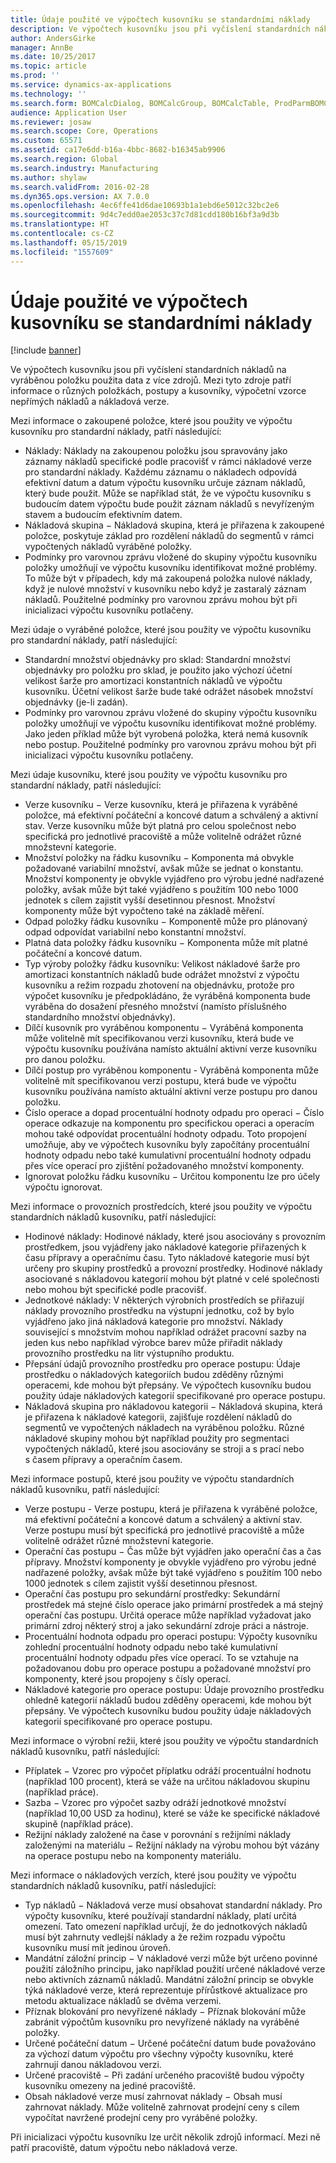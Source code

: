 ```yaml
---
title: Údaje použité ve výpočtech kusovníku se standardními náklady
description: Ve výpočtech kusovníku jsou při vyčíslení standardních nákladů na vyráběnou položku použita data z více zdrojů. Mezi tyto zdroje patří informace o různých položkách, postupy a kusovníky, výpočetní vzorce nepřímých nákladů a nákladová verze.
author: AndersGirke
manager: AnnBe
ms.date: 10/25/2017
ms.topic: article
ms.prod: ''
ms.service: dynamics-ax-applications
ms.technology: ''
ms.search.form: BOMCalcDialog, BOMCalcGroup, BOMCalcTable, ProdParmBOMCalc
audience: Application User
ms.reviewer: josaw
ms.search.scope: Core, Operations
ms.custom: 65571
ms.assetid: ca17e6dd-b16a-4bbc-8682-b16345ab9906
ms.search.region: Global
ms.search.industry: Manufacturing
ms.author: shylaw
ms.search.validFrom: 2016-02-28
ms.dyn365.ops.version: AX 7.0.0
ms.openlocfilehash: 4ec6ffe41d6dae10693b1a1ebd6e5012c32bc2e6
ms.sourcegitcommit: 9d4c7edd0ae2053c37c7d81cdd180b16bf3a9d3b
ms.translationtype: HT
ms.contentlocale: cs-CZ
ms.lasthandoff: 05/15/2019
ms.locfileid: "1557609"
---
```

# <a name="information-used-in-bom-calculations-with-standard-costs"></a>Údaje použité ve výpočtech kusovníku se standardními náklady

[!include [banner](../includes/banner.md)]

Ve výpočtech kusovníku jsou při vyčíslení standardních nákladů na vyráběnou položku použita data z více zdrojů. Mezi tyto zdroje patří informace o různých položkách, postupy a kusovníky, výpočetní vzorce nepřímých nákladů a nákladová verze.

Mezi informace o zakoupené položce, které jsou použity ve výpočtu kusovníku pro standardní náklady, patří následující:
-   Náklady: Náklady na zakoupenou položku jsou spravovány jako záznamy nákladů specifické podle pracovišť v rámci nákladové verze pro standardní náklady. Každému záznamu o nákladech odpovídá efektivní datum a datum výpočtu kusovníku určuje záznam nákladů, který bude použit. Může se například stát, že ve výpočtu kusovníku s budoucím datem výpočtu bude použit záznam nákladů s nevyřízeným stavem a budoucím efektivním datem.
-   Nákladová skupina − Nákladová skupina, která je přiřazena k zakoupené položce, poskytuje základ pro rozdělení nákladů do segmentů v rámci vypočtených nákladů vyráběné položky.
-   Podmínky pro varovnou zprávu vložené do skupiny výpočtu kusovníku položky umožňují ve výpočtu kusovníku identifikovat možné problémy. To může být v případech, kdy má zakoupená položka nulové náklady, když je nulové množství v kusovníku nebo když je zastaralý záznam nákladů. Použitelné podmínky pro varovnou zprávu mohou být při inicializaci výpočtu kusovníku potlačeny.

Mezi údaje o vyráběné položce, které jsou použity ve výpočtu kusovníku pro standardní náklady, patří následující:
-   Standardní množství objednávky pro sklad: Standardní množství objednávky pro položku pro sklad, je použito jako výchozí účetní velikost šarže pro amortizaci konstantních nákladů ve výpočtu kusovníku. Účetní velikost šarže bude také odrážet násobek množství objednávky (je-li zadán).
-   Podmínky pro varovnou zprávu vložené do skupiny výpočtu kusovníku položky umožňují ve výpočtu kusovníku identifikovat možné problémy. Jako jeden příklad může být vyrobená položka, která nemá kusovník nebo postup. Použitelné podmínky pro varovnou zprávu mohou být při inicializaci výpočtu kusovníku potlačeny.

Mezi údaje kusovníku, které jsou použity ve výpočtu kusovníku pro standardní náklady, patří následující:
-   Verze kusovníku − Verze kusovníku, která je přiřazena k vyráběné položce, má efektivní počáteční a koncové datum a schválený a aktivní stav. Verze kusovníku může být platná pro celou společnost nebo specifická pro jednotlivé pracoviště a může volitelně odrážet různé množstevní kategorie.
-   Množství položky na řádku kusovníku − Komponenta má obvykle požadované variabilní množství, avšak může se jednat o konstantu. Množství komponenty je obvykle vyjádřeno pro výrobu jedné nadřazené položky, avšak může být také vyjádřeno s použitím 100 nebo 1000 jednotek s cílem zajistit vyšší desetinnou přesnost. Množství komponenty může být vypočteno také na základě měření.
-   Odpad položky řádku kusovníku − Komponentě může pro plánovaný odpad odpovídat variabilní nebo konstantní množství.
-   Platná data položky řádku kusovníku − Komponenta může mít platné počáteční a koncové datum.
-   Typ výroby položky řádku kusovníku: Velikost nákladové šarže pro amortizaci konstantních nákladů bude odrážet množství z výpočtu kusovníku a režim rozpadu zhotovení na objednávku, protože pro výpočet kusovníku je předpokládáno, že vyráběná komponenta bude vyráběna do dosažení přesného množství (namísto příslušného standardního množství objednávky).
-   Dílčí kusovník pro vyráběnou komponentu − Vyráběná komponenta může volitelně mít specifikovanou verzi kusovníku, která bude ve výpočtu kusovníku používána namísto aktuální aktivní verze kusovníku pro danou položku.
-   Dílčí postup pro vyráběnou komponentu - Vyráběná komponenta může volitelně mít specifikovanou verzi postupu, která bude ve výpočtu kusovníku používána namísto aktuální aktivní verze postupu pro danou položku.
-   Číslo operace a dopad procentuální hodnoty odpadu pro operaci − Číslo operace odkazuje na komponentu pro specifickou operaci a operacím mohou také odpovídat procentuální hodnoty odpadu. Toto propojení umožňuje, aby ve výpočtech kusovníku byly započítány procentuální hodnoty odpadu nebo také kumulativní procentuální hodnoty odpadu přes více operací pro zjištění požadovaného množství komponenty.
-   Ignorovat položku řádku kusovníku − Určitou komponentu lze pro účely výpočtu ignorovat.

Mezi informace o provozních prostředcích, které jsou použity ve výpočtu standardních nákladů kusovníku, patří následující:
-   Hodinové náklady: Hodinové náklady, které jsou asociovány s provozním prostředkem, jsou vyjádřeny jako nákladové kategorie přiřazených k času přípravy a operačnímu času. Tyto nákladové kategorie musí být určeny pro skupiny prostředků a provozní prostředky. Hodinové náklady asociované s nákladovou kategorií mohou být platné v celé společnosti nebo mohou být specifické podle pracovišť.
-   Jednotkové náklady: V některých výrobních prostředích se přiřazují náklady provozního prostředku na výstupní jednotku, což by bylo vyjádřeno jako jiná nákladová kategorie pro množství. Náklady související s množstvím mohou například odrážet pracovní sazby na jeden kus nebo například výrobce barev může přiřadit náklady provozního prostředku na litr výstupního produktu.
-   Přepsání údajů provozního prostředku pro operace postupu: Údaje prostředku o nákladových kategoriích budou zděděny různými operacemi, kde mohou být přepsány. Ve výpočtech kusovníku budou použity údaje nákladových kategorií specifikované pro operace postupu.
-   Nákladová skupina pro nákladovou kategorii − Nákladová skupina, která je přiřazena k nákladové kategorii, zajišťuje rozdělení nákladů do segmentů ve vypočtených nákladech na vyráběnou položku. Různé nákladové skupiny mohou být například použity pro segmentaci vypočtených nákladů, které jsou asociovány se stroji a s prací nebo s časem přípravy a operačním časem.

Mezi informace postupů, které jsou použity ve výpočtu standardních nákladů kusovníku, patří následující:
-   Verze postupu - Verze postupu, která je přiřazena k vyráběné položce, má efektivní počáteční a koncové datum a schválený a aktivní stav. Verze postupu musí být specifická pro jednotlivé pracoviště a může volitelně odrážet různé množstevní kategorie.
-   Operační čas postupu − Čas může být vyjádřen jako operační čas a čas přípravy. Množství komponenty je obvykle vyjádřeno pro výrobu jedné nadřazené položky, avšak může být také vyjádřeno s použitím 100 nebo 1000 jednotek s cílem zajistit vyšší desetinnou přesnost.
-   Operační čas postupu pro sekundární prostředky: Sekundární prostředek má stejné číslo operace jako primární prostředek a má stejný operační čas postupu. Určitá operace může například vyžadovat jako primární zdroj některý stroj a jako sekundární zdroje práci a nástroje.
-   Procentuální hodnota odpadu pro operaci postupu: Výpočty kusovníku zohlední procentuální hodnoty odpadu nebo také kumulativní procentuální hodnoty odpadu přes více operací. To se vztahuje na požadovanou dobu pro operace postupu a požadované množství pro komponenty, které jsou propojeny s čísly operací.
-   Nákladové kategorie pro operace postupu: Údaje provozního prostředku ohledně kategorií nákladů budou zděděny operacemi, kde mohou být přepsány. Ve výpočtech kusovníku budou použity údaje nákladových kategorií specifikované pro operace postupu.

Mezi informace o výrobní režii, které jsou použity ve výpočtu standardních nákladů kusovníku, patří následující:
-   Příplatek − Vzorec pro výpočet příplatku odráží procentuální hodnotu (například 100 procent), která se váže na určitou nákladovou skupinu (například práce).
-   Sazba − Vzorec pro výpočet sazby odráží jednotkové množství (například 10,00 USD za hodinu), které se váže ke specifické nákladové skupině (například práce).
-   Režijní náklady založené na čase v porovnání s režijními náklady založenými na materiálu − Režijní náklady na výrobu mohou být vázány na operace postupu nebo na komponenty materiálu.

Mezi informace o nákladových verzích, které jsou použity ve výpočtu standardních nákladů kusovníku, patří následující:
-   Typ nákladů − Nákladová verze musí obsahovat standardní náklady. Pro výpočty kusovníku, které používají standardní náklady, platí určitá omezení. Tato omezení například určují, že do jednotkových nákladů musí být zahrnuty vedlejší náklady a že režim rozpadu výpočtu kusovníku musí mít jedinou úroveň.
-   Mandátní záložní princip − V nákladové verzi může být určeno povinné použití záložního principu, jako například použití určené nákladové verze nebo aktivních záznamů nákladů. Mandátní záložní princip se obvykle týká nákladové verze, která reprezentuje přírůstkové aktualizace pro metodu aktualizace nákladů se dvěma verzemi.
-   Příznak blokování pro nevyřízené náklady − Příznak blokování může zabránit výpočtům kusovníku pro nevyřízené náklady na vyráběné položky.
-   Určené počáteční datum − Určené počáteční datum bude považováno za výchozí datum výpočtu pro všechny výpočty kusovníku, které zahrnují danou nákladovou verzi.
-   Určené pracoviště − Při zadání určeného pracoviště budou výpočty kusovníku omezeny na jediné pracoviště.
-   Obsah nákladové verze musí zahrnovat náklady − Obsah musí zahrnovat náklady. Může volitelně zahrnovat prodejní ceny s cílem vypočítat navržené prodejní ceny pro vyráběné položky.

Při inicializaci výpočtu kusovníku lze určit několik zdrojů informací. Mezi ně patří pracoviště, datum výpočtu nebo nákladová verze.





